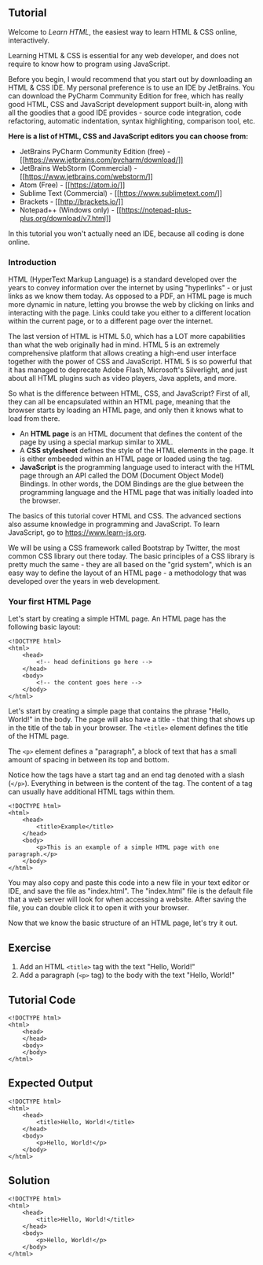 Tutorial
--------

Welcome to *Learn HTML*, the easiest way to learn HTML & CSS online, interactively.
    
Learning HTML & CSS is essential for any web developer, and does not require to know how to program using JavaScript.
 
Before you begin, I would recommend that you start out by downloading an HTML & CSS IDE. My personal preference
is to use an IDE by JetBrains. You can download the PyCharm Community Edition for free, which has really good HTML, 
CSS and JavaScript development support built-in, along with all the goodies that a good IDE provides - source code
integration, code refactoring, automatic indentation, syntax highlighting, comparison tool, etc. 

**Here is a list of HTML, CSS and JavaScript editors you can choose from:**

* JetBrains PyCharm Community Edition (free) - [[https://www.jetbrains.com/pycharm/download/]]
* JetBrains WebStorm (Commercial) - [[https://www.jetbrains.com/webstorm/]]
* Atom (Free) - [[https://atom.io/]]
* Sublime Text (Commercial) - [[https://www.sublimetext.com/]]
* Brackets - [[http://brackets.io/]]
* Notepad++ (Windows only) - [[https://notepad-plus-plus.org/download/v7.html]]

In this tutorial you won't actually need an IDE, because all coding is done online.

### Introduction

HTML (HyperText Markup Language) is a standard developed over the years to convey information over the internet by 
using "hyperlinks" - or just links as we know them today. As opposed to a PDF, an HTML page is much more dynamic in
nature, letting you browse the web by clicking on links and interacting with the page. Links could take you either
to a different location within the current page, or to a different page over the internet.

The last version of HTML is HTML 5.0, which has a LOT more capabilities than what the web originally had in mind.
HTML 5 is an extremely comprehensive platform that allows creating a high-end user interface together with the power
of CSS and JavaScript. HTML 5 is so powerful that it has managed to deprecate Adobe Flash, Microsoft's Silverlight,
and just about all HTML plugins such as video players, Java applets, and more. 

So what is the difference between HTML, CSS, and JavaScript? First of all, they can all be encapsulated within an 
HTML page, meaning that the browser starts by loading an HTML page, and only then it knows what to load from there.

* An **HTML page** is an HTML document that defines the content of the page by using a special markup similar to XML.
* A **CSS stylesheet** defines the style of the HTML elements in the page. It is either embeeded within an HTML page 
or loaded using the <link> tag.
* **JavaScript** is the programming language used to interact with the HTML page through an API called the DOM 
(Document Object Model) Bindings. In other words, the DOM Bindings are the glue between the programming language and
the HTML page that was initially loaded into the browser.

The basics of this tutorial cover HTML and CSS. The advanced sections also assume knowledge in programming and 
JavaScript. To learn JavaScript, go to https://www.learn-js.org.

We will be using a CSS framework called Bootstrap by Twitter, the most common CSS library out there 
today. The basic principles of a CSS library is pretty much the same - they are all based on the "grid system", 
which is an easy way to define the layout of an HTML page - a methodology that was developed over the years in web 
development.

### Your first HTML Page

Let's start by creating a simple HTML page. An HTML page has the following basic layout:

    <!DOCTYPE html>
    <html>
        <head>
            <!-- head definitions go here -->
        </head>
        <body>
            <!-- the content goes here -->
        </body>
    </html>

Let's start by creating a simple page that contains the phrase "Hello, World!" in the body. The page will also have 
a title - that thing that shows up in the title of the tab in your browser. The `<title>` element defines the title
of the HTML page.

The `<p>` element defines a "paragraph", a block of text that has a small amount of spacing in between its top and 
bottom.

Notice how the tags have a start tag and an end tag denoted with a slash (`</p>`). Everything in between is the content
of the tag. The content of a tag can usually have additional HTML tags within them.

    <!DOCTYPE html>
    <html>
        <head>
            <title>Example</title>
        </head>
        <body>
            <p>This is an example of a simple HTML page with one paragraph.</p>
        </body>
    </html>

You may also copy and paste this code into a new file in your text editor or IDE, and save the file as "index.html". The
"index.html" file is the default file that a web server will look for when accessing a website. After saving the file,
you can double click it to open it with your browser.

Now that we know the basic structure of an HTML page, let's try it out. 

Exercise
--------
1. Add an HTML `<title>` tag with the text "Hello, World!"
2. Add a paragraph (`<p>` tag) to the body with the text "Hello, World!"

Tutorial Code
-------------

    <!DOCTYPE html>
    <html>
        <head>
        </head>
        <body>
        </body>
    </html>
    
Expected Output
---------------

    <!DOCTYPE html>
    <html>
        <head>
            <title>Hello, World!</title>
        </head>
        <body>
            <p>Hello, World!</p>
        </body>
    </html>

Solution
--------

    <!DOCTYPE html>
    <html>
        <head>
            <title>Hello, World!</title>
        </head>
        <body>
            <p>Hello, World!</p>
        </body>
    </html>
